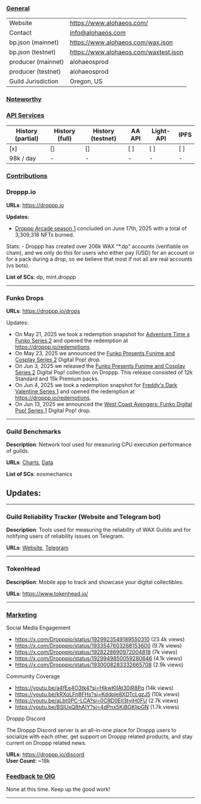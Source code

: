 ### <ins>General</ins>

|  |  |
| --- | --- |
| Website | https://www.alohaeos.com/ |
| Contact | info@alohaeos.com |
| bp.json (mainnet) | https://www.alohaeos.com/wax.json |
| bp.json (testnet) | https://www.alohaeos.com/waxtest.json |
| producer (mainnet) | alohaeosprod |
| producer (testnet) | alohaeosprod |
| Guild Jurisdiction | Oregon, US |

### <ins>Noteworthy</ins>



### <ins>API Services</ins>

| History (partial) | History (full) | History (testnet) | AA API | Light-API  | IPFS |
|--------|--------|--------|--------|--------|--------|
| [x] | [] | [] | [ ] | [ ] | [ ] |  [ ] |
| 98k / day | - | - | - | - |  - |


### <ins>Contributions</ins>

### Droppp.io

**URLs**: https://droppp.io

**Updates**: 
- [Droppp Arcade season 1](https://droppp.io/arcade/leaderboard/?season=1) concluded on June 17th, 2025 with a total of 3,309,318 NFTs burned.   

Stats: - Droppp has created over 206k WAX “*.dp” accounts (verifiable on chain), and we only do this for users who either pay (USD) for an account or for a pack during a drop, so we believe that most if not all are real accounts (vs bots).

**List of SCs**: dp, mint.droppp

-------------------------------------------------------------------------------------------

### Funko Drops

**URLs**: https://droppp.io/drops

Updates:

- On May 21, 2025 we took a redemption snapshot for [Adventure Time x Funko Series 2](https://droppp.io/drop/249/adventure-time-series-2/) and opened the redemption at https://droppp.io/redemptions.   
- On May 23, 2025 we announced the [Funko Presents Funime and Cosplay Series 2](https://droppp.io/drop/270/funime-and-cosplay-series-2/) Digital Pop! drop.   
- On Jun 3, 2025 we released the [Funko Presents Funime and Cosplay Series 2](https://droppp.io/drop/270/funime-and-cosplay-series-2/) Digital Pop! collection on Droppp. This release consisted of 12k Standard and 15k Premium packs.
- On Jun 4, 2025 we took a redemption snapshot for [Freddy's Dark Valentine Series 1](https://droppp.io/drop/252/freddys-dark-valentine-series-1/) and opened the redemption at https://droppp.io/redemptions.
- On Jun 13, 2025 we announced the [West Coast Avengers: Funko Digital Pop! Series 1](https://droppp.io/drop/273/west-coast-avengers-series-1/) Digital Pop! drop.   

-------------------------------------------------------------------------------------------

### Guild Benchmarks

**Description**: Network tool used for measuring CPU execution performance of guilds.   

**URLs**: [Charts](https://www.alohaeos.com/tools/benchmarks#networkId=11&timeframeId=4), [Data](https://wax.bloks.io/account/eosmechanics)

**List of SCs**: eosmechanics

**Updates**:
- 

---

### Guild Reliability Tracker (Website and Telegram bot)

**Description**: Tools used for measuring the reliability of WAX Guilds and for notifying users of reliability issues on Telegram.   

**URLs**: [Website](https://www.alohaeos.com/tools/reliability#networkId=11&timeframeId=10&sort=rank&sortDir=asc), [Telegram](https://t.me/WAX_Mainnet_Aloha_Tracker)


---

### TokenHead

**Description**: Mobile app to track and showcase your digital collectibles.   

**URLs**: https://www.tokenhead.io/

---

### <ins>Marketing</ins>

Social Media Engagement

- https://x.com/Dropppio/status/1929923549189550310  (23.4k views)
- https://x.com/Dropppio/status/1933547603268153600  (9.7k views)
- https://x.com/Dropppio/status/1928228690972004818  (7k views)
- https://x.com/Dropppio/status/1929949850059280646  (4.1k views)
- https://x.com/Dropppio/status/1930008283332665708  (2.9k views)

Community Coverage

- https://youtu.be/a4fEe4O3tk4?si=HlkwKIlAt30jR8Pq (14k views)
- https://youtu.be/kRXoLFn8FHs?si=KddpIe8XDTcLgzJ5 (10k views)
- https://youtu.be/aLbt0PC-LCA?si=0CRD0ElI3tyjH0FU (2.7k views)
- https://youtu.be/BSlUsQ8hAIY?si=4dPnx5KiBGKIjpGN (1.7k views)

Droppp Discord

The Droppp Discord server is an all-in-one place for Droppp users to socialize with each other, get support on Droppp related products, and stay current on Droppp related news.   

**URLs**: https://droppp.io/discord   
**User Count**: ~18k

### <ins>Feedback to OIG</ins>

None at this time. Keep up the good work!

----

